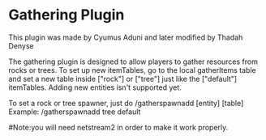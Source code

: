 # Gathering Plugin
This plugin was made by Cyumus Aduni and later modified by Thadah Denyse

The gathering plugin is designed to allow players to gather resources from rocks or trees. To set up new itemTables, go to the local gatherItems table and set a new table inside ["rock"] or ["tree"] just like the ["default"] itemTables. Adding new entities isn't supported yet.

To set a rock or tree spawner, just do /gatherspawnadd [entity] [table]
Example: 
/gatherspawnadd tree default

#Note:you will need netstream2 in order to make it work properly.
